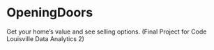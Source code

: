 # OpeningDoors
Get your home’s value and see selling options. (Final Project for Code Louisville Data Analytics 2)
